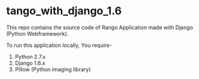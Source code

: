 tango_with_django_1.6
=====================

This repo contains the source code of Rango Application made with Django (Python Webframework).

To run this application locally, You require-
1. Python 2.7.x
2. Django 1.6.x
3. Pillow (Python imaging library)


